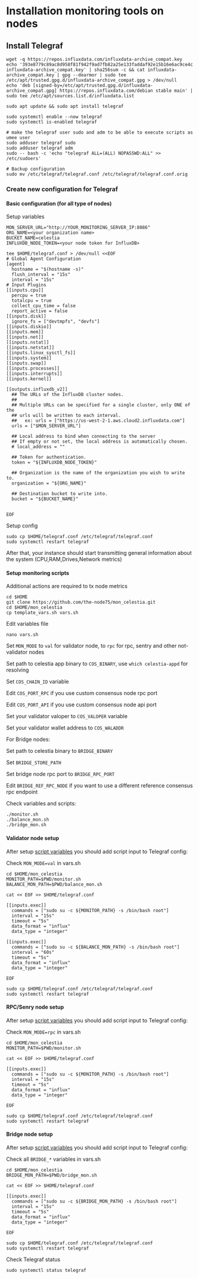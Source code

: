 # Installation monitoring tools on nodes

## Install Telegraf

```
wget -q https://repos.influxdata.com/influxdata-archive_compat.key
echo '393e8779c89ac8d958f81f942f9ad7fb82a25e133faddaf92e15b16e6ac9ce4c influxdata-archive_compat.key' | sha256sum -c && cat influxdata-archive_compat.key | gpg --dearmor | sudo tee /etc/apt/trusted.gpg.d/influxdata-archive_compat.gpg > /dev/null
echo 'deb [signed-by=/etc/apt/trusted.gpg.d/influxdata-archive_compat.gpg] https://repos.influxdata.com/debian stable main' | sudo tee /etc/apt/sources.list.d/influxdata.list

sudo apt update && sudo apt install telegraf

sudo systemctl enable --now telegraf
sudo systemctl is-enabled telegraf

# make the telegraf user sudo and adm to be able to execute scripts as umee user
sudo adduser telegraf sudo
sudo adduser telegraf adm
sudo -- bash -c 'echo "telegraf ALL=(ALL) NOPASSWD:ALL" >> /etc/sudoers'

# Backup configuration
sudo mv /etc/telegraf/telegraf.conf /etc/telegraf/telegraf.conf.orig
```

### Create new configuration for Telegraf

#### Basic configuration (for all type of nodes)

Setup variables
```
MON_SERVER_URL="http://YOUR_MONITORING_SERVER_IP:8086"
ORG_NAME=<your organization name>
BUCKET_NAME=celestia
INFLUXDB_NODE_TOKEN=<your node token for InfluxDB>
```


```
tee $HOME/telegraf.conf > /dev/null <<EOF
# Global Agent Configuration
[agent]
  hostname = "$(hostname -s)"
  flush_interval = "15s"
  interval = "15s"
# Input Plugins
[[inputs.cpu]]
  percpu = true
  totalcpu = true
  collect_cpu_time = false
  report_active = false
[[inputs.disk]]
  ignore_fs = ["devtmpfs", "devfs"]
[[inputs.diskio]]
[[inputs.mem]]
[[inputs.net]]
[[inputs.nstat]]
[[inputs.netstat]]
[[inputs.linux_sysctl_fs]]
[[inputs.system]]
[[inputs.swap]]
[[inputs.processes]]
[[inputs.interrupts]]
[[inputs.kernel]]

[[outputs.influxdb_v2]]
  ## The URLs of the InfluxDB cluster nodes.
  ##
  ## Multiple URLs can be specified for a single cluster, only ONE of the
  ## urls will be written to each interval.
  ##   ex: urls = ["https://us-west-2-1.aws.cloud2.influxdata.com"]
  urls = ["$MON_SERVER_URL"]
  
  ## Local address to bind when connecting to the server
  ## If empty or not set, the local address is automatically chosen.
  # local_address = ""

  ## Token for authentication.
  token = "${INFLUXDB_NODE_TOKEN}"
  
  ## Organization is the name of the organization you wish to write to.
  organization = "${ORG_NAME}"

  ## Destination bucket to write into.
  bucket = "${BUCKET_NAME}"
  
  
EOF
```

Setup config

```
sudo cp $HOME/telegraf.conf /etc/telegraf/telegraf.conf
sudo systemctl restart telegraf
```

After that, your instance should start transmitting general information about the system (CPU,RAM,Drives,Network metrics)

#### Setup monitoring scripts 

Additional actions are required to tx node metrics

```
cd $HOME
git clone https://github.com/the-node75/mon_celestia.git
cd $HOME/mon_celestia
cp template_vars.sh vars.sh
```

Edit variables file
```
nano vars.sh
```

Set `MON_MODE` to `val` for validator node, to `rpc`  for rpc, sentry and other not-validator nodes

Set path to celestia app binary to `COS_BINARY`, use `which celestia-appd` for resolving 

Set `COS_CHAIN_ID` variable 

Edit `COS_PORT_RPC` if you use custom consensus node rpc port 

Edit `COS_PORT_API` if you use custom consensus node api port 

Set your validator valoper to `COS_VALOPER` variable

Set your validator wallet address to `COS_WALADDR`

For Bridge nodes:

Set path to celestia binary to `BRIDGE_BINARY`

Set `BRIDGE_STORE_PATH` 

Set bridge node rpc port to `BRIDGE_RPC_PORT`

Edit `BRIDGE_REF_RPC_NODE` if you want to use a different reference consensus rpc endpoint 


Check variables and scripts:
```
./monitor.sh
./balance_mon.sh
./bridge_mon.sh
```

#### Validator node setup 

After setup [script variables](#Setup-monitoring-scripts) you should add script input to Telegraf config:

Check `MON_MODE=val` in vars.sh

```
cd $HOME/mon_celestia
MONITOR_PATH=$PWD/monitor.sh
BALANCE_MON_PATH=$PWD/balance_mon.sh

cat << EOF >> $HOME/telegraf.conf

[[inputs.exec]]
  commands = ["sudo su -c ${MONITOR_PATH} -s /bin/bash root"]
  interval = "15s"
  timeout = "5s"
  data_format = "influx"
  data_type = "integer"

[[inputs.exec]]
  commands = ["sudo su -c ${BALANCE_MON_PATH} -s /bin/bash root"]
  interval = "60s"
  timeout = "5s"
  data_format = "influx"
  data_type = "integer"
  
EOF

sudo cp $HOME/telegraf.conf /etc/telegraf/telegraf.conf
sudo systemctl restart telegraf
```

#### RPC/Senry node setup 

After setup [script variables](#Setup-monitoring-scripts) you should add script input to Telegraf config:

Check `MON_MODE=rpc` in vars.sh

```
cd $HOME/mon_celestia
MONITOR_PATH=$PWD/monitor.sh

cat << EOF >> $HOME/telegraf.conf

[[inputs.exec]]
  commands = ["sudo su -c ${MONITOR_PATH} -s /bin/bash root"]
  interval = "15s"
  timeout = "5s"
  data_format = "influx"
  data_type = "integer"
  
EOF

sudo cp $HOME/telegraf.conf /etc/telegraf/telegraf.conf
sudo systemctl restart telegraf
```

#### Bridge node setup 

After setup [script variables](#Setup-monitoring-scripts) you should add script input to Telegraf config:

Check all `BRIDGE_*` variables in vars.sh

```
cd $HOME/mon_celestia
BRIDGE_MON_PATH=$PWD/bridge_mon.sh

cat << EOF >> $HOME/telegraf.conf

[[inputs.exec]]
  commands = ["sudo su -c ${BRIDGE_MON_PATH} -s /bin/bash root"]
  interval = "15s"
  timeout = "5s"
  data_format = "influx"
  data_type = "integer"
  
EOF

sudo cp $HOME/telegraf.conf /etc/telegraf/telegraf.conf
sudo systemctl restart telegraf
```

Check Telegraf status 
```
sudo systemctl status telegraf
```

